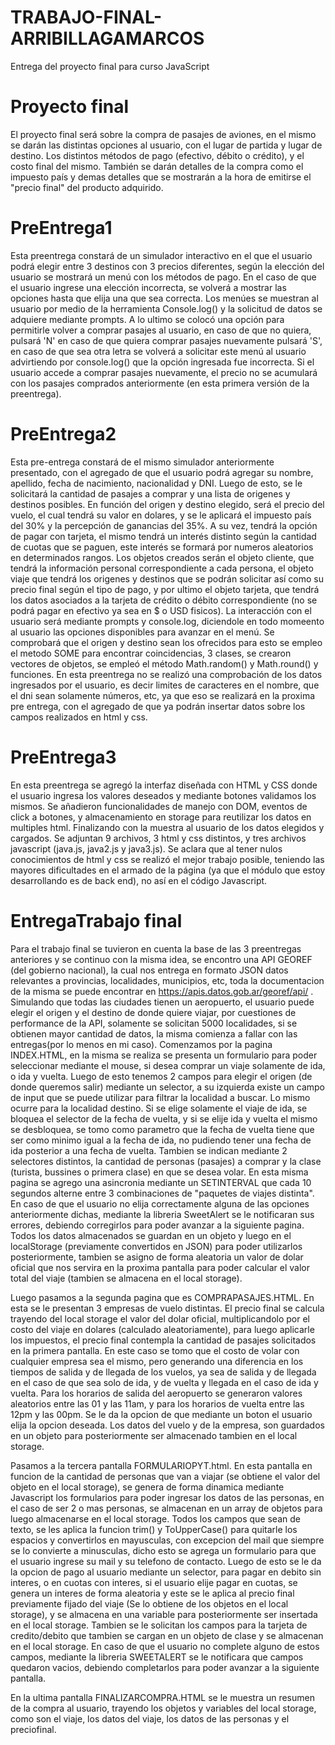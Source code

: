 # TRABAJO-FINAL-ARRIBILLAGAMARCOS
Entrega del proyecto final para curso JavaScript


# Proyecto final
El proyecto final será sobre la compra de pasajes de aviones, en el mismo se darán las distintas opciones al usuario, con el lugar de partida y lugar de destino.
Los distintos métodos de pago (efectivo, débito o crédito), y el costo final del mismo. También se darán detalles de la compra como el impuesto país y demas detalles
que se mostrarán a la hora de emitirse el "precio final" del producto adquirido.

# PreEntrega1
Esta preentrega constará de un simulador interactivo en el que el usuario podrá elegir entre 3 destinos con 3 precios diferentes, según la elección del usuario se mostrará un menú con los métodos de pago. En el caso de que el usuario ingrese una elección incorrecta, se volverá a mostrar las opciones hasta que elija una que sea correcta. Los menúes se muestran al usuario por medio de la herramienta Console.log() y la solicitud de datos se adquiere mediante prompts. A lo ultimo se colocó una opción para permitirle volver a comprar pasajes al usuario, en caso de que no quiera, pulsará 'N' en caso de que quiera comprar pasajes nuevamente pulsará 'S', en caso de que sea otra letra se volverá a solicitar este menú al usuario advirtiendo por console.log() que la opción ingresada fue incorrecta. Si el usuario accede a comprar pasajes nuevamente, el precio no se acumulará con los pasajes comprados anteriormente (en esta primera versión de la preentrega).

# PreEntrega2
Esta pre-entrega constará de el mismo simulador anteriormente presentado, con el agregado de que el usuario podrá agregar su nombre, apellido, fecha de nacimiento, nacionalidad y DNI. Luego de esto, se le solicitará la cantidad de pasajes a comprar y una lista de origenes y destinos posibles. En función del origen y destino elegido, será el precio del vuelo, el cual tendrá su valor en dolares, y se le aplicará el impuesto país del 30% y la percepción de ganancias del 35%. A su vez, tendrá la opción de pagar con tarjeta, el mismo tendrá un interés distinto según la cantidad de cuotas que se paguen, este interés se formará por numeros aleatorios en determinados rangos. Los objetos creados serán el objeto cliente, que tendrá la información personal correspondiente a cada persona, el objeto viaje que tendrá los origenes y destinos que se podrán solicitar así como su precio final según el tipo de pago, y por ultimo el objeto tarjeta, que tendrá los datos asociados a la tarjeta de crédito o débito correspondiente (no se podrá pagar en efectivo ya sea en $ o USD fisicos). 
La interacción con el usuario será mediante prompts y console.log, diciendole en todo momeento al usuario las opciones disponibles para avanzar en el menú.
Se comprobará que el origen y destino sean los ofrecidos para esto se empleo el metodo SOME para encontrar coincidencias, 3 clases, se crearon vectores de objetos, se empleó el método Math.random() y Math.round() y funciones. En esta preentrega no se realizó una comprobación de los datos ingresados por el usuario, es decir limites de caracteres en el nombre, que el dni sean solamente números, etc, ya que eso se realizará en la proxima pre entrega, con el agregado de que ya podrán insertar datos sobre los campos realizados en html y css. 

# PreEntrega3
En esta preentrega se agregó la interfaz diseñada con HTML y CSS donde el usuario ingresa los valores deseados y mediante botones validamos los mismos. Se añadieron funcionalidades de manejo con DOM, eventos de click a botones, y almacenamiento en storage para reutilizar los datos en multiples html. Finalizando con la muestra al usuario de los datos elegidos y cargados. Se adjuntan 9 archivos, 3 html y css distintos, y tres archivos javascript (java.js, java2.js y java3.js). Se aclara que al tener nulos conocimientos de html y css se realizó el mejor trabajo posible, teniendo las mayores dificultades en el armado de la página (ya que el módulo que estoy desarrollando es de back end), no así en el código Javascript.


# EntregaTrabajo final

Para el trabajo final se tuvieron en cuenta la base de las 3 preentregas anteriores y se continuo con la misma idea, se encontro una API GEOREF (del gobierno nacional), la cual nos entrega en formato JSON datos relevantes a provincias, localidades, municipios, etc, toda la documentacion de la misma se puede encontrar en https://apis.datos.gob.ar/georef/api/ . Simulando que todas las ciudades tienen un aeropuerto, el usuario puede elegir el origen y el destino de donde quiere viajar, por cuestiones de performance de la API, solamente se solicitan 5000 localidades, si se obtienen mayor cantidad de datos, la misma comienza a fallar con las entregas(por lo menos en mi caso). Comenzamos por la pagina INDEX.HTML, en la misma se realiza se presenta un formulario para poder seleccionar mediante el mouse, si desea comprar un viaje solamente de ida, o ida y vuelta. Luego de esto tenemos 2 campos para elegir el origen (de donde queremos salir) mediante un selector, a su izquierda existe un campo de input que se puede utilizar para filtrar la localidad a buscar. Lo mismo ocurre para la localidad destino. Si se elige solamente el viaje de ida, se bloquea el selector de la fecha de vuelta, y si se elije ida y vuelta el mismo se desbloquea, se tomo como parametro que la fecha de vuelta tiene que ser como minimo igual a la fecha de ida, no pudiendo tener una fecha de ida posterior a una fecha de vuelta. Tambien se indican mediante 2 selectores distintos, la cantidad de personas (pasajes) a comprar y la clase (turista, bussines o primera clase) en que se desea volar. En esta misma pagina se agrego una asincronia mediante un SETINTERVAL que cada 10 segundos alterne entre 3 combinaciones de "paquetes de viajes distinta". En caso de que el usuario no elija correctamente alguna de las opciones anteriormente dichas, mediante la libreria SweetAlert se le notificaran sus errores, debiendo corregirlos para poder avanzar a la siguiente pagina. Todos los datos almacenados se guardan en un objeto y luego en el localStorage (previamente convertidos en JSON) para poder utilizarlos posteriormente, tambien se asigno de forma aleatoria un valor de dolar oficial que nos servira en la proxima pantalla para poder calcular el valor total del viaje (tambien se almacena en el local storage).

Luego pasamos a la segunda pagina que es COMPRAPASAJES.HTML. En esta se le presentan 3 empresas de vuelo distintas. El precio final se calcula trayendo del local storage el valor del dolar oficial, multiplicandolo por el costo del viaje en dolares (calculado aleatoriamente), para luego aplicarle los impuestos, el precio final contempla la cantidad de pasajes solicitados en la primera pantalla. En este caso se tomo que el costo de volar con cualquier empresa sea el mismo, pero generando una diferencia en los tiempos de salida y de llegada de los vuelos, ya sea de salida y de llegada en el caso de que sea solo de ida, y de vuelta y llegada en el caso de ida y vuelta. Para los horarios de salida del aeropuerto se generaron valores aleatorios entre las 01 y las 11am, y para los horarios de vuelta entre las 12pm y las 00pm. Se le da la opcion de que mediante un boton el usuario elija la opcion deseada. Los datos del vuelo y de la empresa, son guardados en un objeto para posteriormente ser almacenado tambien en el local storage.

Pasamos a la tercera pantalla FORMULARIOPYT.html. En esta pantalla en funcion de la cantidad de personas que van a viajar (se obtiene el valor del objeto en el local storage), se genera de forma dinamica mediante Javascript los formularios para poder ingresar los datos de las personas, en el caso de ser 2 o mas personas, se almacenan en un array de objetos para luego almacenarse en el local storage. Todos los campos que sean de texto, se les aplica la funcion trim() y ToUpperCase() para quitarle los espacios y convertirlos en mayusculas, con excepcion del mail que siempre se lo convierte a minusculas, dicho esto se agrega un formulario para que el usuario ingrese su mail y su telefono de contacto. Luego de esto se le da la opcion de pago al usuario mediante un selector, para pagar en debito sin interes, o en cuotas con interes, si el usuario elije pagar en cuotas, se genera un interes de forma aleatoria y este se le aplica al precio final previamente fijado del viaje (Se lo obtiene de los objetos en el local storage), y se almacena en una variable para posteriormente ser insertada en el local storage. Tambien se le solicitan los campos para la tarjeta de credito/debito que tambien se cargan en un objeto de clase y se almacenan en el local storage. En caso de que el usuario no complete alguno de estos campos, mediante la libreria SWEETALERT se le notificara que campos quedaron vacios, debiendo completarlos para poder avanzar a la siguiente pantalla.

En la ultima pantalla FINALIZARCOMPRA.HTML se le muestra un resumen de la compra al usuario, trayendo los objetos y variables del local storage, como son el viaje, los datos del viaje, los datos de las personas y el preciofinal.

